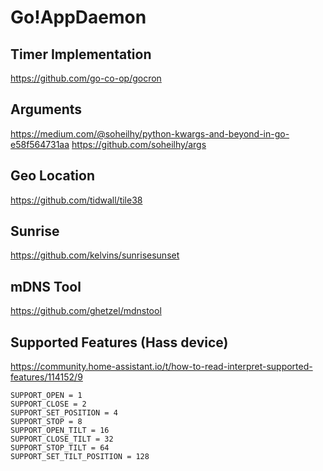 # Go!AppDaemon

## Timer Implementation
https://github.com/go-co-op/gocron

## Arguments
https://medium.com/@soheilhy/python-kwargs-and-beyond-in-go-e58f564731aa
https://github.com/soheilhy/args

## Geo Location
https://github.com/tidwall/tile38

## Sunrise
https://github.com/kelvins/sunrisesunset

## mDNS Tool
https://github.com/ghetzel/mdnstool

## Supported Features (Hass device)
https://community.home-assistant.io/t/how-to-read-interpret-supported-features/114152/9
```
SUPPORT_OPEN = 1
SUPPORT_CLOSE = 2
SUPPORT_SET_POSITION = 4
SUPPORT_STOP = 8
SUPPORT_OPEN_TILT = 16
SUPPORT_CLOSE_TILT = 32
SUPPORT_STOP_TILT = 64
SUPPORT_SET_TILT_POSITION = 128
```
